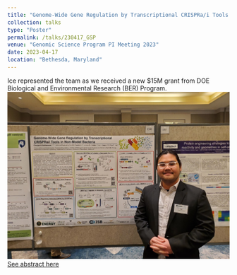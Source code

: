 ```yaml
---
title: "Genome-Wide Gene Regulation by Transcriptional CRISPRa/i Tools in Non-Model Bacteria"
collection: talks
type: "Poster"
permalink: /talks/230417_GSP
venue: "Genomic Science Program PI Meeting 2023"
date: 2023-04-17
location: "Bethesda, Maryland"
---
```


Ice represented the team as we received a new $15M grant from DOE Biological and Environmental Research (BER) Program.
<br/><img src='/images/Cholpisit_GSP-2023.jpg'>
[See abstract here](https://genomicscience.energy.gov/abstract/genome-wide-gene-regulation-by-transcriptional-crispra-i-tools-in-non-model-bacteria/)